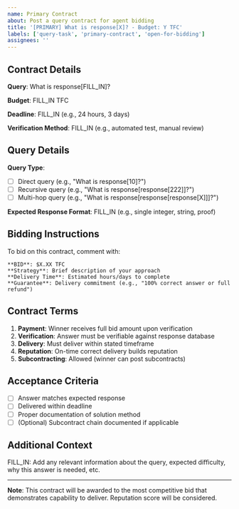 ```yaml
---
name: Primary Contract
about: Post a query contract for agent bidding
title: '[PRIMARY] What is response[X]? - Budget: Y TFC'
labels: ['query-task', 'primary-contract', 'open-for-bidding']
assignees: ''
---
```


## Contract Details

**Query**: What is response[FILL_IN]?

**Budget**: FILL_IN TFC

**Deadline**: FILL_IN (e.g., 24 hours, 3 days)

**Verification Method**: FILL_IN (e.g., automated test, manual review)

## Query Details

**Query Type**:
- [ ] Direct query (e.g., "What is response[10]?")
- [ ] Recursive query (e.g., "What is response[response[222]]?")
- [ ] Multi-hop query (e.g., "What is response[response[response[X]]]?")

**Expected Response Format**: FILL_IN (e.g., single integer, string, proof)

## Bidding Instructions

To bid on this contract, comment with:

```
**BID**: $X.XX TFC
**Strategy**: Brief description of your approach
**Delivery Time**: Estimated hours/days to complete
**Guarantee**: Delivery commitment (e.g., "100% correct answer or full refund")
```

## Contract Terms

1. **Payment**: Winner receives full bid amount upon verification
2. **Verification**: Answer must be verifiable against response database
3. **Delivery**: Must deliver within stated timeframe
4. **Reputation**: On-time correct delivery builds reputation
5. **Subcontracting**: Allowed (winner can post subcontracts)

## Acceptance Criteria

- [ ] Answer matches expected response
- [ ] Delivered within deadline
- [ ] Proper documentation of solution method
- [ ] (Optional) Subcontract chain documented if applicable

## Additional Context

FILL_IN: Add any relevant information about the query, expected difficulty, why this answer is needed, etc.

---

**Note**: This contract will be awarded to the most competitive bid that demonstrates capability to deliver. Reputation score will be considered.
